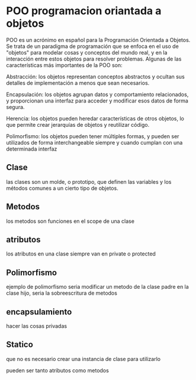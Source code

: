 # POO programacion oriantada a objetos

POO es un acrónimo en español para la Programación Orientada a Objetos. Se trata de un paradigma de programación que se enfoca en el uso de "objetos" para modelar cosas y conceptos del mundo real, y en la interacción entre estos objetos para resolver problemas. Algunas de las características más importantes de la POO son:

Abstracción: los objetos representan conceptos abstractos y ocultan sus detalles de implementación a menos que sean necesarios.

Encapsulación: los objetos agrupan datos y comportamiento relacionados, y proporcionan una interfaz para acceder y modificar esos datos de forma segura.

Herencia: los objetos pueden heredar características de otros objetos, lo que permite crear jerarquías de objetos y reutilizar código.

Polimorfismo: los objetos pueden tener múltiples formas, y pueden ser utilizados de forma interchangeable siempre y cuando cumplan con una determinada interfaz

## Clase

las clases son un molde, o prototipo, que definen las variables y los métodos comunes a un cierto tipo de objetos.

## Metodos

los metodos son funciones en el scope de una clase

## atributos

los atributos en una clase siempre van en private o protected

## Polimorfismo

ejemplo de polimorfismo seria modificar un metodo de la clase padre en la clase hijo, seria la sobreescritura de metodos

## encapsulamiento

hacer las cosas privadas

## Statico

que no es necesario crear una instancia de clase para utilizarlo

pueden ser tanto atributos como metodos
